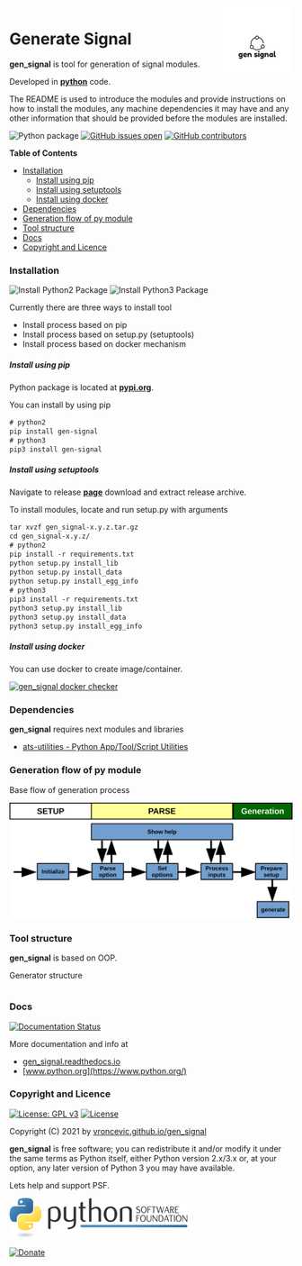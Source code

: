 <img align="right" src="https://raw.githubusercontent.com/vroncevic/gen_signal/dev/docs/gen_signal_logo.png" width="25%">

# Generate Signal

**gen_signal** is tool for generation of signal modules.

Developed in **[python](https://www.python.org/)** code.

The README is used to introduce the modules and provide instructions on
how to install the modules, any machine dependencies it may have and any
other information that should be provided before the modules are installed.

![Python package](https://github.com/vroncevic/gen_signal/workflows/Python%20package%20gen_signal/badge.svg?branch=master) [![GitHub issues open](https://img.shields.io/github/issues/vroncevic/gen_signal.svg)](https://github.com/vroncevic/gen_signal/issues) [![GitHub contributors](https://img.shields.io/github/contributors/vroncevic/gen_signal.svg)](https://github.com/vroncevic/gen_signal/graphs/contributors)

<!-- START doctoc generated TOC please keep comment here to allow auto update -->
<!-- DON'T EDIT THIS SECTION, INSTEAD RE-RUN doctoc TO UPDATE -->
**Table of Contents**

- [Installation](#installation)
    - [Install using pip](#install-using-pip)
    - [Install using setuptools](#install-using-setuptools)
    - [Install using docker](#install-using-docker)
- [Dependencies](#dependencies)
- [Generation flow of py module](#generation-flow-of-py-module)
- [Tool structure](#tool-structure)
- [Docs](#docs)
- [Copyright and Licence](#copyright-and-licence)

<!-- END doctoc generated TOC please keep comment here to allow auto update -->

### Installation

![Install Python2 Package](https://github.com/vroncevic/gen_signal/workflows/Install%20Python2%20Package%20gen_signal/badge.svg?branch=master) ![Install Python3 Package](https://github.com/vroncevic/gen_signal/workflows/Install%20Python3%20Package%20gen_signal/badge.svg?branch=master)

Currently there are three ways to install tool
* Install process based on pip
* Install process based on setup.py (setuptools)
* Install process based on docker mechanism

##### Install using pip

Python package is located at **[pypi.org](https://pypi.org/project/gen-signal/)**.

You can install by using pip
```
# python2
pip install gen-signal
# python3
pip3 install gen-signal
```

##### Install using setuptools

Navigate to release **[page](https://github.com/vroncevic/gen_signal/releases/)** download and extract release archive.

To install modules, locate and run setup.py with arguments
```
tar xvzf gen_signal-x.y.z.tar.gz
cd gen_signal-x.y.z/
# python2
pip install -r requirements.txt
python setup.py install_lib
python setup.py install_data
python setup.py install_egg_info
# python3
pip3 install -r requirements.txt
python3 setup.py install_lib
python3 setup.py install_data
python3 setup.py install_egg_info
```

##### Install using docker

You can use docker to create image/container.

[![gen_signal docker checker](https://github.com/vroncevic/gen_signal/workflows/gen_signal%20docker%20checker/badge.svg)](https://github.com/vroncevic/gen_signal/actions?query=workflow%3A%22gen_signal+docker+checker%22)

### Dependencies

**gen_signal** requires next modules and libraries

* [ats-utilities - Python App/Tool/Script Utilities](https://vroncevic.github.io/ats_utilities)

### Generation flow of py module

Base flow of generation process

![Generation flow](https://raw.githubusercontent.com/vroncevic/gen_signal/dev/docs/gen_signal_flow.png)

### Tool structure

**gen_signal** is based on OOP.

Generator structure

```

```

### Docs

[![Documentation Status](https://readthedocs.org/projects/gen_signal/badge/?version=latest)](https://gen_signal.readthedocs.io/projects/gen_signal/en/latest/?badge=latest)

More documentation and info at
* [gen_signal.readthedocs.io](https://gen_signal.readthedocs.io/en/latest/)
* [www.python.org](https://www.python.org/)

### Copyright and Licence

[![License: GPL v3](https://img.shields.io/badge/License-GPLv3-blue.svg)](https://www.gnu.org/licenses/gpl-3.0) [![License](https://img.shields.io/badge/License-Apache%202.0-blue.svg)](https://opensource.org/licenses/Apache-2.0)

Copyright (C) 2021 by [vroncevic.github.io/gen_signal](https://vroncevic.github.io/gen_signal)

**gen_signal** is free software; you can redistribute it and/or modify
it under the same terms as Python itself, either Python version 2.x/3.x or,
at your option, any later version of Python 3 you may have available.

Lets help and support PSF.

[![Python Software Foundation](https://raw.githubusercontent.com/vroncevic/gen_signal/dev/docs/psf-logo-alpha.png)](https://www.python.org/psf/)

[![Donate](https://www.paypalobjects.com/en_US/i/btn/btn_donateCC_LG.gif)](https://psfmember.org/index.php?q=civicrm/contribute/transact&reset=1&id=2)

